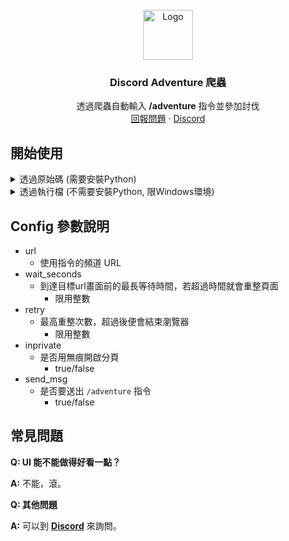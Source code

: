 <br />
<div align="center">
  <a href="https://github.com/404-NOT-FUN/discord-adventure-crawler">
    <img src="https://images-ext-2.discordapp.net/external/cotEtbF2MnMMuFJQ_RbBItvKPe-d38kRguZ-9-MeYrU/%3Fsize%3D1024/https/cdn.discordapp.com/icons/479923427965403137/a_6345fb6b77bf2070608d4dd4fd3e3b3b.gif?width=591&height=591" alt="Logo" width="80" height="80">
  </a>

<h3 align="center">Discord Adventure 爬蟲</h3>

  <p align="center">
    透過爬蟲自動輸入 <strong>/adventure</strong> 指令並參加討伐
    <br />
    <a href="https://github.com/404-NOT-FUN/discord-adventure-crawler/issues">回報問題</a>
    ·
    <a href="https://discord.gg/XXn5udJsPU">Discord</a>
  </p>
</div>

## 開始使用

<details>
<summary>透過原始碼 (需要安裝Python)</summary>

 - ### 如何安裝

    **※ 需要 >=3.8, <3.13 版本的 Python**

    Clone 這個專案，或是直接下載壓縮檔:

    ```sh
    git clone git@github.com:404-NOT-FUN/discord-adventure-crawler.git
    ```

    安裝執行環境:

    ```sh
    # 切換到專案目錄下
    cd .\discord-adventure-crawler\

    # 安裝 Poetry 環境管理套件
    pip install poetry

    # 安裝專案需要的套件
    poetry install
    ```

 - ### 如何使用
   直接執行 `run.bat` 或透過以下指令:

    ```sh
    # 切換到專案目錄下
    cd .\discord-adventure-crawler\

    # 執行主程式
    poetry run python main.py
    ```

 - ### 如何打包專案為執行檔
   透過以下指令:

    ```sh
    # 切換到專案目錄下
    cd .\discord-adventure-crawler\

    # 打包
    pyinstaller --onedir --add-data "config.example.json;./" --add-data "icon.ico;./" --contents-directory "." --icon=icon.ico -n DcCrawler .\main.py
    ```

</details>

<details>
<summary>透過執行檔 (不需要安裝Python, 限Windows環境)</summary>

> **※ 可能會被防毒軟體誤判為惡意程式，請自行設為白名單**

 - ### 如何安裝

    前往<a href="https://github.com/404-NOT-FUN/discord-adventure-crawler/releases">Release頁面</a>，下載最新的壓縮檔，檔名為DcCrawler.版本號_Windows.zip

 - ### 如何使用
   解壓縮後直接執行資料夾內的 `DcCrawler.exe`

</details>

## Config 參數說明
   - url
      - 使用指令的頻道 URL
   - wait_seconds
      - 到達目標url畫面前的最長等待時間，若超過時間就會重整頁面
         - 限用整數
   - retry
      - 最高重整次數，超過後便會結束瀏覽器
         - 限用整數
   - inprivate
      - 是否用無痕開啟分頁
         - true/false
   - send_msg
      - 是否要送出 `/adventure` 指令
         - true/false

## 常見問題

   **Q: UI 能不能做得好看一點？**

   **A:** 不能，滾。

   **Q: 其他問題**

   **A:** 可以到 <strong><a href="https://discord.gg/XXn5udJsPU">Discord</a></strong> 來詢問。